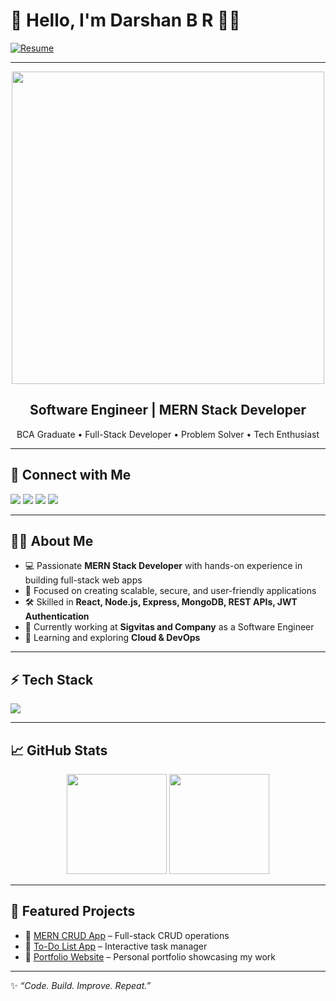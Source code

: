 # 🚀 Hello, I'm Darshan B R 👨‍💻  

[![Resume](https://img.shields.io/badge/📄_Download_Resume-brightgreen?style=for-the-badge)](#)

---

<p align="center">
  <img src="https://media.giphy.com/media/qgQUggAC3Pfv687qPC/giphy.gif" width="500" />
</p>

<h2 align="center">Software Engineer | MERN Stack Developer</h2>  
<p align="center">BCA Graduate • Full-Stack Developer • Problem Solver • Tech Enthusiast</p>

---

## 🔗 Connect with Me  
<p align="left">
  <a href="mailto:mitdverma@gmail.com"><img src="https://img.shields.io/badge/Email-D14836?style=for-the-badge&logo=gmail&logoColor=white"/></a>
  <a href="https://www.linkedin.com/in/your-linkedin"><img src="https://img.shields.io/badge/LinkedIn-0077B5?style=for-the-badge&logo=linkedin&logoColor=white"/></a>
  <a href="https://github.com/darshanbr66"><img src="https://img.shields.io/badge/GitHub-000?style=for-the-badge&logo=github&logoColor=white"/></a>
  <a href="http://roster1.sigvitas.com"><img src="https://img.shields.io/badge/Portfolio-FF5722?style=for-the-badge&logo=firefox&logoColor=white"/></a>
</p>

---

## 👨‍💻 About Me  
- 💻 Passionate **MERN Stack Developer** with hands-on experience in building full-stack web apps  
- 🎯 Focused on creating scalable, secure, and user-friendly applications  
- 🛠️ Skilled in **React, Node.js, Express, MongoDB, REST APIs, JWT Authentication**  
- 🚀 Currently working at **Sigvitas and Company** as a Software Engineer  
- 🌱 Learning and exploring **Cloud & DevOps**  

---

## ⚡ Tech Stack  
<p align="left">
  <img src="https://skillicons.dev/icons?i=html,css,js,react,nodejs,express,mongodb,tailwind,bootstrap,git,github,vscode,postman" />
</p>

---

## 📈 GitHub Stats  
<p align="center">
  <img src="https://github-readme-stats.vercel.app/api?username=darshanbr66&show_icons=true&theme=radical" height="160"/>
  <img src="https://github-readme-streak-stats.herokuapp.com/?user=darshanbr66&theme=radical" height="160"/>
</p>

---

## 🌟 Featured Projects  
- 📌 [MERN CRUD App](https://github.com/darshanbr66/mern-crud) – Full-stack CRUD operations  
- 📌 [To-Do List App](https://github.com/darshanbr66/To-Do-List-App) – Interactive task manager  
- 📌 [Portfolio Website](https://github.com/darshanbr66/Portfolio) – Personal portfolio showcasing my work  

---

✨ *“Code. Build. Improve. Repeat.”*  
